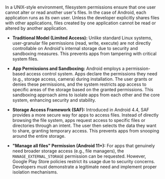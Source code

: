 In a UNIX-style environment, filesystem permissions ensure that one user cannot alter or read another user's files. In the case of Android, each application runs as its own user. Unless the developer explicitly shares files with other applications, files created by one application cannot be read or altered by another application.

- **Traditional Model (Limited Access):** Unlike standard Linux systems, user-granular file permissions (read, write, execute) are not directly controllable on Android's internal storage due to security and sandboxing measures. This prevents apps from tampering with critical system files.
    
- **App Permissions and Sandboxing:** Android employs a permission-based access control system. Apps declare the permissions they need (e.g., storage access, camera) during installation. The user grants or denies these permissions, and the system restricts app access to specific areas of the storage based on the granted permissions. This sandboxing approach aims to isolate apps from each other and the core system, enhancing security and stability.
    
- **Storage Access Framework (SAF):** Introduced in Android 4.4, SAF provides a more secure way for apps to access files. Instead of directly browsing the file system, apps request access to specific files or directories through an intent. The user then selects the data they want to share, granting temporary access. This prevents apps from snooping around the entire storage.
    
- **"Manage all files" Permission (Android 11+):** For apps that genuinely need broader storage access (e.g., file managers), the `MANAGE_EXTERNAL_STORAGE` permission can be requested. However, Google Play Store policies restrict its usage due to security concerns. Developers must demonstrate a legitimate need and implement proper isolation mechanisms.